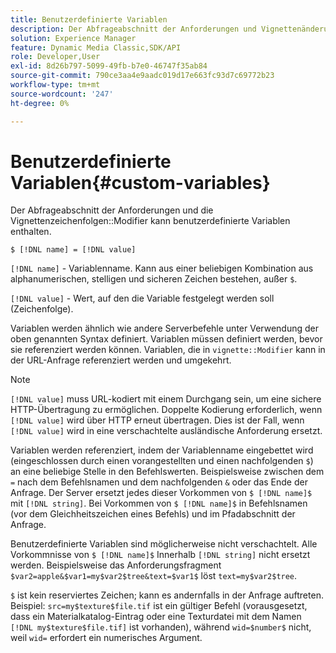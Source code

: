 ```yaml
---
title: Benutzerdefinierte Variablen
description: Der Abfrageabschnitt der Anforderungen und Vignettenänderungs-Zeichenfolgen kann benutzerdefinierte Variablen enthalten.
solution: Experience Manager
feature: Dynamic Media Classic,SDK/API
role: Developer,User
exl-id: 8d26b797-5099-49fb-b7e0-46747f35ab84
source-git-commit: 790ce3aa4e9aadc019d17e663fc93d7c69772b23
workflow-type: tm+mt
source-wordcount: '247'
ht-degree: 0%

---
```


# Benutzerdefinierte Variablen{#custom-variables}

Der Abfrageabschnitt der Anforderungen und die Vignettenzeichenfolgen::Modifier kann benutzerdefinierte Variablen enthalten.

`$ [!DNL name] = [!DNL value]`

`[!DNL name]` - Variablenname. Kann aus einer beliebigen Kombination aus alphanumerischen, stelligen und sicheren Zeichen bestehen, außer `$`.

`[!DNL value]` - Wert, auf den die Variable festgelegt werden soll (Zeichenfolge).

Variablen werden ähnlich wie andere Serverbefehle unter Verwendung der oben genannten Syntax definiert. Variablen müssen definiert werden, bevor sie referenziert werden können. Variablen, die in `vignette::Modifier` kann in der URL-Anfrage referenziert werden und umgekehrt.

>[!NOTE]
>
>`[!DNL value]` muss URL-kodiert mit einem Durchgang sein, um eine sichere HTTP-Übertragung zu ermöglichen. Doppelte Kodierung erforderlich, wenn `[!DNL value]` wird über HTTP erneut übertragen. Dies ist der Fall, wenn `[!DNL value]` wird in eine verschachtelte ausländische Anforderung ersetzt.

Variablen werden referenziert, indem der Variablenname eingebettet wird (eingeschlossen durch einen vorangestellten und einen nachfolgenden `$`) an eine beliebige Stelle in den Befehlswerten. Beispielsweise zwischen dem `=`  nach dem Befehlsnamen und dem nachfolgenden `&` oder das Ende der Anfrage. Der Server ersetzt jedes dieser Vorkommen von `$ [!DNL name]$` mit `[!DNL string]`. Bei Vorkommen von `$ [!DNL name]$` in Befehlsnamen (vor dem Gleichheitszeichen eines Befehls) und im Pfadabschnitt der Anfrage.

Benutzerdefinierte Variablen sind möglicherweise nicht verschachtelt. Alle Vorkommnisse von `$ [!DNL name]$` Innerhalb `[!DNL string]` nicht ersetzt werden. Beispielsweise das Anforderungsfragment `$var2=apple&$var1=my$var2$tree&text=$var1$` löst `text=my$var2$tree`.

`$` ist kein reserviertes Zeichen; kann es andernfalls in der Anfrage auftreten. Beispiel: `src=my$texture$file.tif` ist ein gültiger Befehl (vorausgesetzt, dass ein Materialkatalog-Eintrag oder eine Texturdatei mit dem Namen `[!DNL my$texture$file.tif]` ist vorhanden), während `wid=$number$` nicht, weil `wid=` erfordert ein numerisches Argument.

